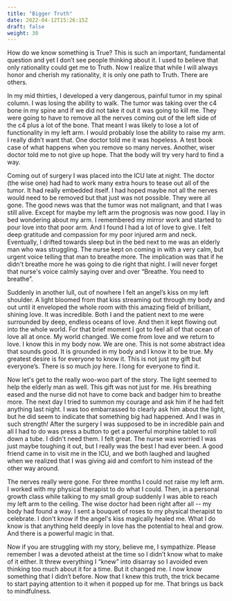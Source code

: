 ```yaml
---
title: "Bigger Truth"
date: 2022-04-12T15:26:15Z
draft: false
weight: 30
---
```

How do we know something is True? This is such an important, fundamental question and yet I don’t see people thinking about it. I used to believe that only rationality could get me to Truth. Now I realize that while I will always honor and cherish my rationality, it is only one path to Truth. There are others.

In my mid thirties, I developed a very dangerous, painful tumor in my spinal column. I was losing the ability to walk. The tumor was taking over the c4 bone in my spine and if we did not take it out it was going to kill me. They were going to have to remove all the nerves coming out of the left side of the c4 plus a lot of the bone. That meant I was likely to lose a lot of functionality in my left arm. I would probably lose the ability to raise my arm. I really didn’t want that. One doctor told me it was hopeless. A test book case of what happens when you remove so many nerves. Another, wiser doctor told me to not give up hope. That the body will try very hard to find a way. 

Coming out of surgery I was placed into the ICU late at night. The doctor (the wise one) had had to work many extra hours to tease out all of the tumor. It had really embedded itself. I had hoped maybe not all the nerves would need to be removed but that just was not possible. They were all gone. The good news was that the tumor was not malignant, and that I was still alive. Except for maybe my left arm the prognosis was now good. I lay in bed wondering about my arm. I remembered my mirror work and started to pour love into that poor arm. And I found I had a lot of love to give. I felt deep gratitude and compassion for my poor injured arm and neck. Eventually, I drifted towards sleep but in the bed next to me was an elderly man who was struggling. The nurse kept on coming in with a very calm, but urgent voice telling that man to breathe more. The implication was that if he didn't breathe more he was going to die right that night. I will never forget that nurse's voice calmly saying over and over “Breathe. You need to breathe”.

Suddenly in another lull, out of nowhere I felt an angel’s kiss on my left shoulder. A light bloomed from that kiss streaming out through my body and out until it enveloped the whole room with this amazing field of brilliant, shining love. It was incredible. Both I and the patient next to me were surrounded by deep, endless oceans of love. And then it kept flowing out into the whole world. For that brief moment I got to feel all of that ocean of love all at once. My world changed. We come from love and we return to love. I know this in my body now. We are one. This is not some abstract idea that sounds good. It is grounded in my body and I know it to be true. My greatest desire is for everyone to know it. This is not just my gift but everyone’s. There is so much joy here. I long for everyone to find it.

Now let's get to the really woo-woo part of the story. The light seemed to help the elderly man as well. This gift was not just for me. His breathing eased and the nurse did not have to come back and badger him to breathe more. The next day I tried to summon my courage and ask him if he had felt anything last night. I was too embarrassed to clearly ask him about the light, but he did seem to indicate that something big had happened. And I was in such strength! After the surgery I was supposed to be in incredible pain and all I had to do was press a button to get a powerful morphine tablet to roll down a tube. I didn't need them. I felt great. The nurse was worried I was just maybe toughing it out, but I really was the best I had ever been. A good friend came in to visit me in the ICU, and we both laughed and laughed when we realized that I was giving aid and comfort to him instead of the other way around.

The nerves really were gone. For three months I could not raise my left arm. I worked with my physical therapist to do what I could. Then, in a personal growth class while talking to my small group suddenly I was able to reach my left arm to the ceiling. The wise doctor had been right after all -- my body had found a way. I sent a bouquet of roses to my physical therapist to celebrate. I don't know if the angel's kiss magically healed me. What I do know is that anything held deeply in love has the potential to heal and grow. And there is a powerful magic in that.

Now if you are struggling with my story, believe me, I sympathize. Please remember I was a devoted atheist at the time so I didn’t know what to make of it either. It threw everything I “knew” into disarray so I avoided even thinking too much about it for a time. But it changed me. I now know something that I didn’t before. Now that I knew this truth, the trick became to start paying attention to it when it popped up for me. That brings us back to mindfulness.